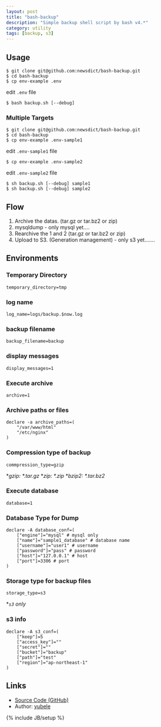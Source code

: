 ```yaml
---
layout: post
title: "bash-backup"
description: "Simple backup shell script by bash v4.*"
category: utility
tags: [backup, s3]
---
```


## Usage

```
$ git clone git@github.com:newsdict/bash-backup.git
$ cd bash-backup
$ cp env-example .env
```
 edit `.env` file
```
$ bash backup.sh [--debug]
```

### Multiple Targets

```
$ git clone git@github.com:newsdict/bash-backup.git
$ cd bash-backup
$ cp env-example .env-sample1
```
edit `.env-sample1` file
```
$ cp env-example .env-sample2
```
edit `.env-sample2` file
```
$ sh backup.sh [--debug] sample1
$ sh backup.sh [--debug] sample2
```

## Flow

1. Archive the datas. (tar.gz or tar.bz2 or zip)
2. mysqldump - only mysql yet....
3. Rearchive the 1 and 2 (tar.gz or tar.bz2 or zip)
4. Upload to S3. (Generation management) - only s3 yet.......

## Environments

### Temporary Directory

```
temporary_directory=tmp
```

### log name

```
log_name=logs/backup.$now.log
```

### backup filename

```
backup_filename=backup
```

### display messages

```
display_messages=1
```

### Execute archive

```
archive=1
```

### Archive paths or files

```
declare -a archive_paths=(
	"/var/www/html"
	"/etc/nginx"
)
```

### Compression type of backup

```
commpression_type=gzip
```
*_gzip: *.tar.gz_
*_zip: *.zip_
*_bzip2: *.tar.bz2_

### Execute database

```
database=1
```

### Database Type for Dump

```
declare -A database_conf=(
	["engine"]="mysql" # mysql only
	["name"]="sample1_database" # database name
	["username"]="user1" # username
	["password"]="pass" # password
	["host"]="127.0.0.1" # host
	["port"]=3306 # port
)
```

### Storage type for backup files

```
storage_type=s3
```

*_`s3` only_

### s3 info

```
declare -A s3_conf=(
	["keep"]=5
	["access_key"]=""
	["secret"]=""
	["bucket"]="backup"
	["path"]="test"
	["region"]="ap-northeast-1"
)
```

## Links

* [Source Code (GitHub)](https://github.com/newsdict/bash-backup)
* Author: [yubele](httphttps://github.com/yubele)

{% include JB/setup %}

